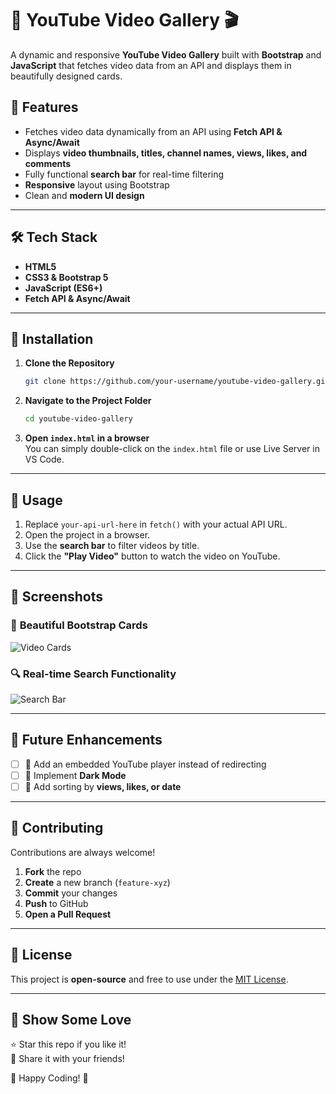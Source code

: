 # 🎥 YouTube Video Gallery 🎬

A dynamic and responsive **YouTube Video Gallery** built with **Bootstrap** and **JavaScript** that fetches video data from an API and displays them in beautifully designed cards.

## 🚀 Features

- Fetches video data dynamically from an API using **Fetch API & Async/Await**
- Displays **video thumbnails, titles, channel names, views, likes, and comments**
- Fully functional **search bar** for real-time filtering
- **Responsive** layout using Bootstrap
- Clean and **modern UI design**

---

## 🛠️ Tech Stack

- **HTML5**
- **CSS3 & Bootstrap 5**
- **JavaScript (ES6+)**
- **Fetch API & Async/Await**

---

## 🔧 Installation

1. **Clone the Repository**

   ```sh
   git clone https://github.com/your-username/youtube-video-gallery.git
   ```

2. **Navigate to the Project Folder**

   ```sh
   cd youtube-video-gallery
   ```

3. **Open `index.html` in a browser**  
   You can simply double-click on the `index.html` file or use Live Server in VS Code.

---

## 🚀 Usage

1. Replace `your-api-url-here` in `fetch()` with your actual API URL.
2. Open the project in a browser.
3. Use the **search bar** to filter videos by title.
4. Click the **"Play Video"** button to watch the video on YouTube.

---

## 📸 Screenshots

### 🎨 **Beautiful Bootstrap Cards**

![Video Cards](https://via.placeholder.com/600x300?text=Video+Gallery+Preview)

### 🔍 **Real-time Search Functionality**

![Search Bar](https://via.placeholder.com/600x300?text=Search+Functionality)

---

## 🔮 Future Enhancements

- [ ] 🎥 Add an embedded YouTube player instead of redirecting
- [ ] 🌙 Implement **Dark Mode**
- [ ] 📅 Add sorting by **views, likes, or date**

---

## 🤝 Contributing

Contributions are always welcome!

1. **Fork** the repo
2. **Create** a new branch (`feature-xyz`)
3. **Commit** your changes
4. **Push** to GitHub
5. **Open a Pull Request**

---

## 📜 License

This project is **open-source** and free to use under the [MIT License](LICENSE).

---

## 🎯 **Show Some Love**

⭐ Star this repo if you like it!  
📢 Share it with your friends!

🚀 Happy Coding! 💙
